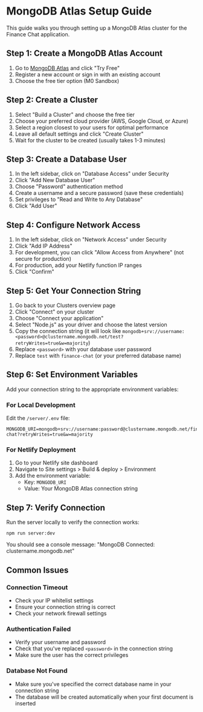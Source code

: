 # MongoDB Atlas Setup Guide

This guide walks you through setting up a MongoDB Atlas cluster for the Finance Chat application.

## Step 1: Create a MongoDB Atlas Account

1. Go to [MongoDB Atlas](https://www.mongodb.com/cloud/atlas) and click "Try Free"
2. Register a new account or sign in with an existing account
3. Choose the free tier option (M0 Sandbox)

## Step 2: Create a Cluster

1. Select "Build a Cluster" and choose the free tier
2. Choose your preferred cloud provider (AWS, Google Cloud, or Azure)
3. Select a region closest to your users for optimal performance
4. Leave all default settings and click "Create Cluster"
5. Wait for the cluster to be created (usually takes 1-3 minutes)

## Step 3: Create a Database User

1. In the left sidebar, click on "Database Access" under Security
2. Click "Add New Database User"
3. Choose "Password" authentication method
4. Create a username and a secure password (save these credentials)
5. Set privileges to "Read and Write to Any Database"
6. Click "Add User"

## Step 4: Configure Network Access

1. In the left sidebar, click on "Network Access" under Security
2. Click "Add IP Address"
3. For development, you can click "Allow Access from Anywhere" (not secure for production)
4. For production, add your Netlify function IP ranges
5. Click "Confirm"

## Step 5: Get Your Connection String

1. Go back to your Clusters overview page
2. Click "Connect" on your cluster
3. Choose "Connect your application"
4. Select "Node.js" as your driver and choose the latest version
5. Copy the connection string (it will look like `mongodb+srv://username:<password>@clustername.mongodb.net/test?retryWrites=true&w=majority`)
6. Replace `<password>` with your database user password
7. Replace `test` with `finance-chat` (or your preferred database name)

## Step 6: Set Environment Variables

Add your connection string to the appropriate environment variables:

### For Local Development

Edit the `/server/.env` file:

```
MONGODB_URI=mongodb+srv://username:password@clustername.mongodb.net/finance-chat?retryWrites=true&w=majority
```

### For Netlify Deployment

1. Go to your Netlify site dashboard
2. Navigate to Site settings > Build & deploy > Environment
3. Add the environment variable:
   - Key: `MONGODB_URI`
   - Value: Your MongoDB Atlas connection string

## Step 7: Verify Connection

Run the server locally to verify the connection works:

```
npm run server:dev
```

You should see a console message: "MongoDB Connected: clustername.mongodb.net"

## Common Issues

### Connection Timeout

- Check your IP whitelist settings
- Ensure your connection string is correct
- Check your network firewall settings

### Authentication Failed

- Verify your username and password
- Check that you've replaced `<password>` in the connection string
- Make sure the user has the correct privileges

### Database Not Found

- Make sure you've specified the correct database name in your connection string
- The database will be created automatically when your first document is inserted